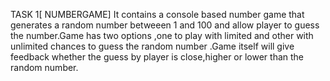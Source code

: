 TASK 1[ NUMBERGAME] 
It contains a console based number game that generates a  random number betweeen 1 and 100 and allow player to guess the number.Game  has two options ,one to play with limited and other with unlimited chances to guess the random number .Game itself will give feedback whether the guess by player is close,higher or lower than the random number.

